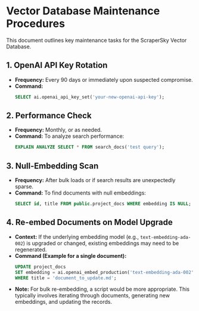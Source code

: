 # Vector Database Maintenance Procedures

This document outlines key maintenance tasks for the ScraperSky Vector Database.

## 1. OpenAI API Key Rotation

- **Frequency:** Every 90 days or immediately upon suspected compromise.
- **Command:**
  ```sql
  SELECT ai.openai_api_key_set('your-new-openai-api-key');
  ```

## 2. Performance Check

- **Frequency:** Monthly, or as needed.
- **Command:** To analyze search performance:
  ```sql
  EXPLAIN ANALYZE SELECT * FROM search_docs('test query');
  ```

## 3. Null-Embedding Scan

- **Frequency:** After bulk loads or if search results are unexpectedly sparse.
- **Command:** To find documents with null embeddings:
  ```sql
  SELECT id, title FROM public.project_docs WHERE embedding IS NULL;
  ```

## 4. Re-embed Documents on Model Upgrade

- **Context:** If the underlying embedding model (e.g., `text-embedding-ada-002`) is upgraded or changed, existing embeddings may need to be regenerated.
- **Command (Example for a single document):**
  ```sql
  UPDATE project_docs
  SET embedding = ai.openai_embed_production('text-embedding-ada-002', content)::vector
  WHERE title = 'document_to_update.md';
  ```
- **Note:** For bulk re-embedding, a script would be more appropriate. This typically involves iterating through documents, generating new embeddings, and updating the records.

